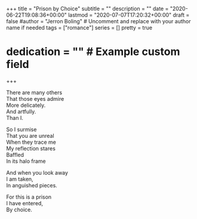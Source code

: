 +++
title = "Prison by Choice"
subtitle = ""
description = ""
date = "2020-06-22T19:08:36+00:00"
lastmod = "2020-07-07T17:20:32+00:00"
draft = false
#author = "Jerron Boling" # Uncomment and replace with your author name if needed
tags = ["romance"]
series = []
pretty = true
# dedication = "" # Example custom field
+++

There are many others  
That those eyes admire  
More delicately.  
And artfully.  
Than I.

So I surmise  
That you are unreal  
When they trace me  
My reflection stares   
Baffled  
In its halo frame

And when you look away  
I am taken,  
In anguished pieces. 

For this is a prison   
I have entered,  
By choice.  


